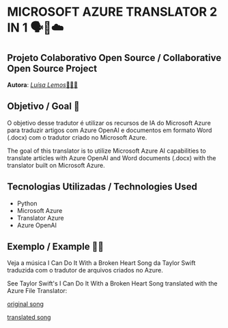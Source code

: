 # MICROSOFT AZURE TRANSLATOR 2 IN 1 🗣️🤖☁️

## Projeto Colaborativo Open Source / Collaborative Open Source Project
**Autora**: [*Luísa Lemos*👩🏻‍💻](https://github.com/Luisaphysics22) 

## Objetivo / Goal 🎯

O objetivo desse tradutor é utilizar os recursos de IA do Microsoft Azure para traduzir artigos com Azure OpenAI e documentos em formato Word (.docx) com o tradutor criado no Microsoft Azure. 

The goal of this translator is to utilize Microsoft Azure AI capabilities to translate articles with Azure OpenAI and Word documents (.docx) with the translator built on Microsoft Azure.

## Tecnologias Utilizadas / Technologies Used
- Python 
- Microsoft Azure
- Translator Azure
- Azure OpenAI

## Exemplo / Example 📑✅
   
   Veja a música I Can Do It With a Broken Heart Song da Taylor Swift traduzida com o tradutor de arquivos criados no Azure.
   
   See Taylor Swift's I Can Do It With a Broken Heart Song translated with the Azure File Translator:

[original song]()

[translated song]()




